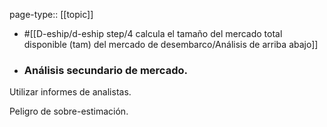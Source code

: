 page-type:: [[topic]]

- #[[D-eship/d-eship step/4 calcula el tamaño del mercado total disponible (tam) del mercado de desembarco/Análisis de arriba abajo]]

- ### Análisis secundario de mercado.

Utilizar informes de analistas.

Peligro de sobre-estimación.



